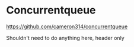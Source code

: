 # Concurrentqueue

https://github.com/cameron314/concurrentqueue

Shouldn't need to do anything here, header only